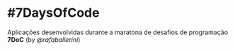 # #7DaysOfCode

Aplicações desenvolvidas durante a maratona de desafios de programação **7DoC** (by _@rafaballerini_)
